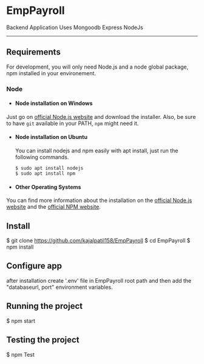 # EmpPayroll
 Backend Application Uses Mongoodb Express NodeJs

----------------------------------------------------------------

## Requirements

For development, you will only need Node.js and a node global package, npm installed in your environement.

### Node
- #### Node installation on Windows

Just go on [official Node.js website](https://nodejs.org/) and download the installer.
Also, be sure to have `git` available in your PATH, `npm` might need it.

- #### Node installation on Ubuntu

  You can install nodejs and npm easily with apt install, just run the following commands.

      $ sudo apt install nodejs
      $ sudo apt install npm
      
 - #### Other Operating Systems
  You can find more information about the installation on the [official Node.js website](https://nodejs.org/) and the [official NPM website](https://npmjs.org/).

## Install
 $ git clone https://github.com/kajalpatil158/EmpPayroll
 $ cd EmpPayroll
 $ npm install
    
 ## Configure app
 after installation create '.env' file in EmpPayroll root path and then add the "databaseurl, port" environment variables.
 
 ## Running the project
  $ npm start
  
 ## Testing the project
  $ npm Test

